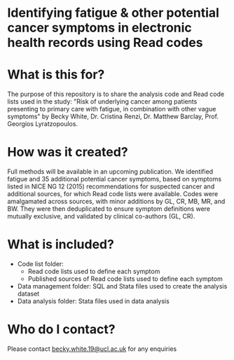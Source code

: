 # Identifying fatigue & other potential cancer symptoms in electronic health records using Read codes

# What is this for?
The purpose of this repository is to share the analysis code and Read code lists used in the study: "Risk of underlying cancer among patients presenting to primary care with fatigue, in combination with other vague symptoms" by Becky White, Dr. Cristina Renzi, Dr. Matthew Barclay, Prof. Georgios Lyratzopoulos.

# How was it created?
Full methods will be available in an upcoming publication. We identified fatigue and 35 additional potential cancer symptoms, based on symptoms listed in NICE NG 12 (2015) recommendations for suspected cancer and additional sources, for which Read code lists were available. 
Codes were amalgamated across sources, with minor additions by GL, CR, MB, MR, and BW. They were then deduplicated to ensure symptom definitions were mutually exclusive, and validated by clinical co-authors (GL, CR). 

# What is included?
- Code list folder: <br/>
    - Read code lists used to define each symptom <br/>
    - Published sources of Read code lists used to define each symptom <br/>
- Data management folder: SQL and Stata files used to create the analysis dataset <br/>
- Data analysis folder: Stata files used in data analysis <br/>

# Who do I contact?
Please contact becky.white.19@ucl.ac.uk for any enquiries
